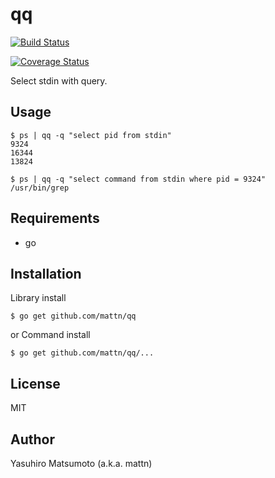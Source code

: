 # qq

[![Build Status](https://travis-ci.org/mattn/qq.svg?branch=master)](https://travis-ci.org/mattn/qq)

[![Coverage Status](https://coveralls.io/repos/github/mattn/qq/badge.svg?branch=master)](https://coveralls.io/github/mattn/qq?branch=master)

Select stdin with query.

## Usage

```
$ ps | qq -q "select pid from stdin"
9324
16344
13824
```

```
$ ps | qq -q "select command from stdin where pid = 9324"
/usr/bin/grep
```

## Requirements

* go

## Installation
Library install
```
$ go get github.com/mattn/qq
```
or Command install
```
$ go get github.com/mattn/qq/...
```

## License

MIT

## Author

Yasuhiro Matsumoto (a.k.a. mattn)
